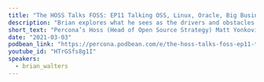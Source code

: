 ```yaml
---
title: "The HOSS Talks FOSS: EP11 Talking OSS, Linux, Oracle, Big Business and Foss with Brian Walters"
description: "Brian explores what he sees as the drivers and obstacles for enterprises moving and adopting more open source."
short_text: "Percona’s Hoss (Head of Open Source Strategy) Matt Yonkovit talks to Percona’s SR Director of Solution Engineering on his journey from Teradata and Oracle to Open Source at Percona. Brian explores what he sees as the drivers and obstacles for enterprises moving and adopting more open source."
date: "2021-03-03"
podbean_link: "https://percona.podbean.com/e/the-hoss-talks-foss-ep11-talking-oss-linux-oracle-big-business-and-foss-with-brian-walters/"
youtube_id: "HTrGSfs8g1I"
speakers:
  - brian_walters
---
```


